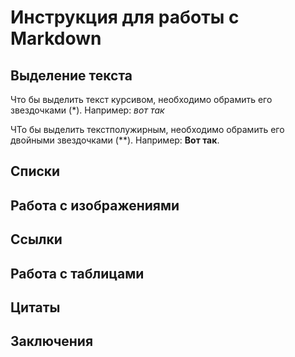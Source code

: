 # Инструкция для работы с Markdown

## Выделение текста

Что бы выделить текст курсивом, необходимо обрамить его звездочками (*). 
Например: *вот так*

ЧТо бы выделить текстполужирным, необходимо обрамить его двойными звездочками (**). Например: **Вот так**.


## Списки

## Работа с изображениями

## Ссылки

## Работа с таблицами

## Цитаты 

## Заключения


